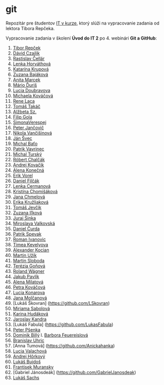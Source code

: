 # git
Repozitár pre študentov [IT v kurze](https://www.itvkurze.sk/), ktorý slúži na vypracovanie zadania od lektora Tibora Repčeka.

Vypracovanie zadania v školení **Úvod do IT 2** po 4. webinári **Git a GitHub**:

1. [Tibor Repček](https://github.com/tiborepcek)
1. [Dávid Czajlik](https://github.com/Cajlo89)
1. [Rastislav Čellár](https://github.com/Marrr2)
1. [Lenka Horváthová](https://github.com/lenkahorv)
1. [Katarína Krupová](https://github.com/22kate)
1. [Zuzana Bajáková](https://github.com/thezuz8)
1. [Anita Marcek](https://github.com/AnitaMarcek)
1. [Mário Ďuriš](https://github.com/MarioDuris)
1. [Lucia Doubravova](https://github.com/LuciaDoub)
1. [Michaela Kováčová](https://github.com/myshellsmith)
1. [Rene Laca](https://github.com/renelaca)
1. [Tomáš Takáč](https://github.com/TomTeki)
1. [Alžbeta Sz.](https://github.com/BettySz)
1. [Filip Gola](https://github.com/filip-gola)
1. [SimonaVerespej](https://github.com/simonaverespej)
1. [Peter Jančovič](https://github.com/peterjancovic)
1. [Nikola Vančišinová](https://github.com/Nikola109)
1. [Ján Švec](https://github.com/JanSvec)
1. [Michal Baťo](https://github.com/MajklBT)
1. [Patrik Vavrinec](https://github.com/Sherminator24)
1. [Michal Turský](https://github.com/MichalTursky)
1. [Róbert Chalčák](https://github.com/RobertChalcak)
1. [Andrej Kovačik](https://github.com/Andrej47)
1. [Alena Konečná](https://github.com/37Al)
1. [Erik Vorel](https://github.com/ErikVorel)
1. [Daniel Filčák](https://github.com/Filky)
1. [Lenka Cermanová](https://github.com/cerlenka)
1. [Kristína Chomišáková](https://github.com/tinachomisakova)
1. [Jana Chmelová](https://github.com/JanaChmela)
1. [Erika Kružliaková](https://github.com/Erin-Kruzliakova)
1. [Tomáš Jevčik](https://github.com/TomasJevcik)
1. [Zuzana Iľková](https://github.com/zuzka97)
1. [Juraj Šinka](https://github.com/JurajSinka)
1. [Miroslava Valkovská](https://github.com/mirka0310)
1. [Daniel Čurda](https://github.com/DanielCurda)
1. [Patrik Spevak](https://github.com/MrSingi)
1. [Roman Ivanovic](https://github.com/RomanIvanovic)
1. [Timea Kevelyova](https://github.com/Kevelka)
1. [Alexander Kocian](https://github.com/Al3xanderKo)
1. [Martin Užík](https://github.com/MartinUzik)
1. [Martin Sloboda](https://github.com/Martin1978)
1. [Terézia Goňová](https://github.com/Atereeeeeeez)
1. [Roland Wágner](https://github.com/Rallinko)
1. [Jakub Pavlík](https://github.com/kubo11)
1. [Alena Milatová](https://github.com/AlenkaH)
1. [Petra Kováčová](https://github.com/PetraKovacova)
1. [Lucia Konarova](https://github.com/LuciaKonarova)
1. [Jana Molčanová](https://github.com/JanaMolcanova)
1. [Lukáš Škovran] (https://github.com/LSkovran)
1. [Miriama Sabolová](https://github.com/miriamsabolova)
1. [Karina Hudáková](https://github.com/Karin14)
1. [Jaroslav Kandra](https://github.com/Jaroslav004/Repository.git)
1. [Lukáš Fabula] (https://github.com/LukasFabula)
1. [Peter Pšenka](https://github.com/PeterPsenka)
1. [Dominik Billý](https://github.com/Nikbi25)
l. [Barbora Feuereislová](https://github.com/BarbiF)
1. [Branislav Uhric](https://github.com/uhricb)
1. [Anna Tumová] (https://github.com/Anickahanka)
1. [Lucia Valachová](https://github.com/LuciaValachova)
1. [Andrej Hôrkový](https://github.com/Andrej183)
1. [Lukáš Bujdoš](https://github.com/bujdoluk)
1. [Frantisek Muransky](https://github.com/fericko)
1. [Gabriel Jánosdeák] (https://github.com/GabrielJanosdeak)
1. [Lukáš Sachs](https://github.com/LukasSachs)
